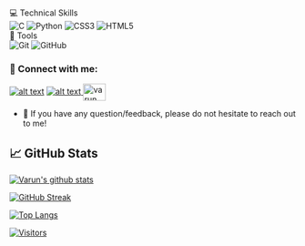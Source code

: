 
 💻 Technical Skills <br> 
![C](https://img.shields.io/badge/c-%2300599C.svg?style=for-the-badge&logo=c&logoColor=white) 
![Python](https://img.shields.io/badge/python-3670A0?style=for-the-badge&logo=python&logoColor=ffdd54) 
![CSS3](https://img.shields.io/badge/css3-%231572B6.svg?style=for-the-badge&logo=css3&logoColor=white)
![HTML5](https://img.shields.io/badge/html5-%23E34F26.svg?style=for-the-badge&logo=html5&logoColor=white) </br>
🔨 Tools </br>
![Git](https://img.shields.io/badge/git-%23F05033.svg?style=for-the-badge&logo=git&logoColor=white) 
![GitHub](https://img.shields.io/badge/GitHub-100000?style=for-the-badge&logo=github&logoColor=white)

### 🤝 Connect with me:

<a href="https://www.linkedin.com/in/varun-m-8b88b0209"> ![alt text](https://img.shields.io/badge/-LinkedIn-0e76a8?style=plastic&logo=linkedIn)</a>
<a href="https://twitter.com/varunm43473576">![alt text](https://img.shields.io/badge/-Twitter-1DA1F2?style=plastic&logo=Twitter) </a>
<a href="https://instagram.com/varun_m_bhat_84" target="blank"><img align="center" src="https://raw.githubusercontent.com/rahuldkjain/github-profile-readme-generator/master/src/images/icons/Social/instagram.svg" alt="varun_m_bhat_84" height="30" width="40" /></a>

- 💬 If you have any question/feedback, please do not hesitate to reach out to me!

## 📈 GitHub Stats 

[![Varun's github stats](https://github-readme-stats.vercel.app/api?username=varunmmys)](https://github.com/varunmmys)

[![GitHub Streak](https://github-readme-streak-stats.herokuapp.com/?user=varunmmys)](https://git.io/streak-stats)

[![Top Langs](https://github-readme-stats.vercel.app/api/top-langs/?username=varunmmys&layout=compact)](https://github.com/varunmmys) </br>

[![Visitors](https://visitor-badge.glitch.me/badge?page_id=varunmmys.varunmmys)](https://varunmmys/)

